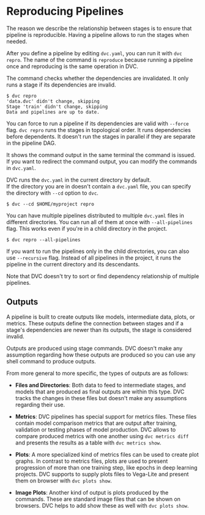# Reproducing Pipelines

The reason we describe the relationship between stages is to ensure that
pipeline is reproducible. Having a pipeline allows to run the stages when
needed.

After you define a pipeline by editing `dvc.yaml`, you can run it with
`dvc repro`. The name of the command is `reproduce` because running a pipeline
once and reproducing is the same operation in DVC.

The command checks whether the dependencies are invalidated. It only runs a
stage if its dependencies are invalid.

```dvc
$ dvc repro
'data.dvc' didn't change, skipping
Stage 'train' didn't change, skipping
Data and pipelines are up to date.
```

You can force to run a pipeline if its dependencies are valid with `--force`
flag. `dvc repro` runs the stages in topological order. It runs dependencies
before dependents. It doesn't run the stages in parallel if they are separate in
the pipeline DAG.

It shows the command output in the same terminal the command is issued. If you
want to redirect the command output, you can modify the commands in `dvc.yaml`.

DVC runs the `dvc.yaml` in the current directory by default.  
If the directory you are in doesn't contain a `dvc.yaml` file, you can specify
the directory with `--cd` option to `dvc`.

```
$ dvc --cd $HOME/myproject repro
```

You can have multiple pipelines distributed to multiple `dvc.yaml` files in
different directories. You can run all of them at once with `--all-pipelines`
flag. This works even if you're in a child directory in the project.

```dvc
$ dvc repro --all-pipelines
```

If you want to run the pipelines only in the child directories, you can also use
`--recursive` flag. Instead of all pipelines in the project, it runs the
pipeline in the current directory and its descendants.

<admon type="warn">
Note that DVC doesn't try to sort or find dependency relationship of multiple pipelines. 
</admon>

## Outputs

A pipeline is built to create outputs like models, intermediate data, plots, or
metrics. These outputs define the connection between stages and if a stage's
dependencies are newer than its outputs, the stage is considered invalid.

Outputs are produced using stage commands. DVC doesn't make any assumption
regarding how these outputs are produced so you can use any shell command to
produce outputs.

From more general to more specific, the types of outputs are as follows:

- **Files and Directories**: Both data to feed to intermediate stages, and
  models that are produced as final outputs are within this type. DVC tracks the
  changes in these files but doesn't make any assumptions regarding their use.

- **Metrics**: DVC pipelines has special support for metrics files. These files
  contain model comparison metrics that are output after training, validation or
  testing phases of model production. DVC allows to compare produced metrics
  with one another using `dvc metrics diff` and presents the results as a table
  with `dvc metrics show`.

- **Plots**: A more specialized kind of metrics files can be used to create plot
  graphs. In contrast to metrics files, plots are used to present progression of
  more than one training step, like epochs in deep learning projects. DVC
  supports to supply plots files to Vega-Lite and present them on browser with
  `dvc plots show`.

- **Image Plots**: Another kind of output is plots produced by the commands.
  These are standard image files that can be shown on browsers. DVC helps to add
  show these as well with `dvc plots show`.
